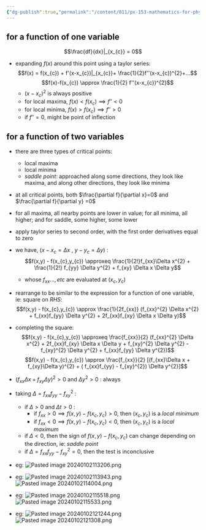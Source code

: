 ```yaml
---
{"dg-publish":true,"permalink":"/content/011/px-153-mathematics-for-physicists/term-1/px-153-g-functions-of-many-variables-calculus/px-153-g5-critical-points-of-a-function-of-two-variables/","noteIcon":"1","created":"2025-08-27T13:14:05.058+01:00","updated":"2024-11-26T19:37:40.000+00:00"}
---
```


## for a function of one variable
$$\frac{df}{dx}|_{x_{c}} = 0$$
-  expanding $f(x)$ around this point using a taylor series: 
$$f(x) = f(x_{c}) + f'(x-x_{c})|_{x_{c}}+ \frac{1}{2}f''(x-x_{c})^{2}+...$$
$$f(x)-f(x_{c}) \approx \frac{1}{2} f''(x-x_{c})^{2}$$
	- $(x-x_{c})^{2}$ is always positive
	- for local maxima, $f(x)<f(x_{c}) \implies f''<0$
	- for local minima, $f(x)>f(x_{c}) \implies f''>0$
	- if  $f''=0$, might be point of inflection
## for a function of two variables
- there are three types of critical points:
	- local maxima
	- local minima
	- *saddle point*: approached along some directions, they look like maxima, and along other directions, they look like minima
- at all critical points, both $\frac{\partial f}{\partial x}=0$ and $\frac{\partial f}{\partial y} =0$
- for all maxima, all nearby points are lower in value; for all minima, all higher; and for saddle, some higher, some lower
- apply taylor series to second order, with the first order derivatives equal to zero
- we have, $(x-x_{c} = \Delta x$ , $y-y_{c}=\Delta y)$ : 
$$f(x,y) - f(x_{c},y_{c}) \approxeq \frac{1}{2!}f_{xx}\Delta x^{2} + \frac{1}{2!} f_{yy} \Delta y^{2} + f_{xy} \Delta x \Delta y$$
	- whose $f_{xx}... , etc$ are evaluated at $(x_{c},y_{c})$
- rearrange to be similar to the expression for a function of one variable, ie: square on $RHS$: 
$$f(x,y) - f(x_{c},y_{c}) \approx \frac{1}{2f_{xx}} (f_{xx}^{2} \Delta x^{2} + f_{xx}f_{yy} \Delta y^{2} + 2f_{xx}f_{xy} \Delta x \Delta y)$$
- completing the square: 
$$f(x,y) - f(x_{c},y_{c}) \approxeq \frac{f_{xx}}{2} (f_{xx}^{2} \Delta x^{2} + 2f_{xx}f_{xy} \Delta x \Delta y + f_{xy}^{2} \Delta y^{2} - f_{xy}^{2} \Delta y^{2} + f_{xx}f_{yy} \Delta y^{2})$$
$$f(x,y) - f(x_{c},y_{c}) \approx \frac{f_{xx}}{2} [(f_{xx}\Delta x + f_{xy}\Delta y)^{2} + ( f_{xx}f_{yy} - f_{xy}^{2}) \Delta y^{2}]$$
- $(f_{xx}\Delta x + f_{xy}\Delta y)^{2}>0$ and $\Delta y^{2}>0$ : always
- taking $\Delta = f_{xx}f_{yy} - f_{xy}^{2}$ :
	- if $\Delta >0$ and $\Delta t > 0$ :
		- if $f_{xx}>0 \implies f(x,y)-f(x_{c},y_{c})>0$, then $(x_{c},y_{c})$ is a *local minimum*
		- if $f_{xx}<0 \implies f(x,y)-f(x_{c},y_{c})<0$, then $(x_{c},y_{c})$ is a *local maximum*
	- if $\Delta <0$, then the sign of $f(x,y)-f(x_{c},y_{c})$ can change depending on the direction, ie: *saddle point*
	- if $\Delta = f_{xx}f_{yy} - f_{xy}^{2} = 0$, then the test is inconclusive

- eg: ![Pasted image 20240102113206.png](/img/user/pics/Pasted%20image%2020240102113206.png)

- eg: ![Pasted image 20240102113943.png](/img/user/pics/Pasted%20image%2020240102113943.png) ![Pasted image 20240102114004.png](/img/user/pics/Pasted%20image%2020240102114004.png)
- eg: ![Pasted image 20240102115518.png](/img/user/pics/Pasted%20image%2020240102115518.png) ![Pasted image 20240102115533.png](/img/user/pics/Pasted%20image%2020240102115533.png)
- eg: ![Pasted image 20240102121244.png](/img/user/pics/Pasted%20image%2020240102121244.png) ![Pasted image 20240102121308.png](/img/user/pics/Pasted%20image%2020240102121308.png)
	